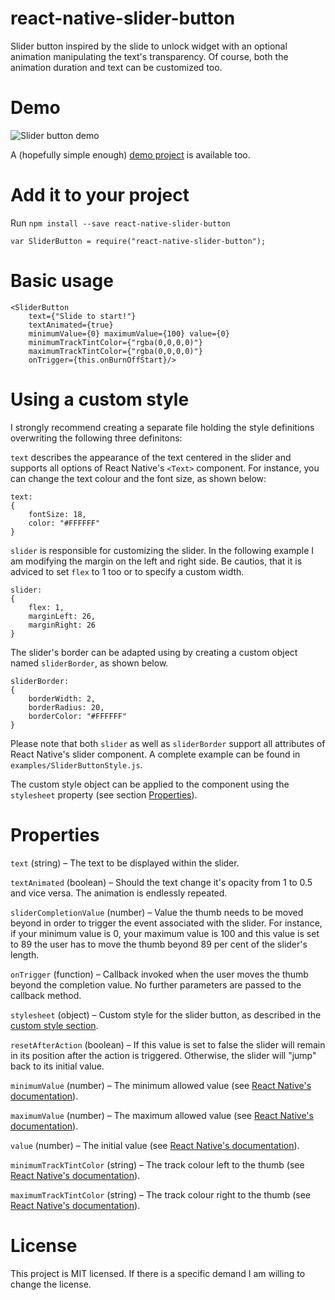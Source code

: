 # react-native-slider-button
Slider button inspired by the slide to unlock widget with an optional animation manipulating the text's transparency. Of course, both the animation duration and text can be customized too.

# Demo

![Slider button demo](https://cloud.githubusercontent.com/assets/5032736/9308065/2fc31704-4502-11e5-89a6-d9ef4e619034.gif)

A (hopefully simple enough) [demo project](https://github.com/agentS/reactNativeSliderButtonDemo) is available too.

# Add it to your project
Run `npm install --save react-native-slider-button`

`var SliderButton = require("react-native-slider-button");`

# Basic usage
    <SliderButton
		text={"Slide to start!"}
		textAnimated={true}
		minimumValue={0} maximumValue={100} value={0}
		minimumTrackTintColor={"rgba(0,0,0,0)"}
		maximumTrackTintColor={"rgba(0,0,0,0)"}
		onTrigger={this.onBurnOffStart}/>

# Using a custom style
I strongly recommend creating a separate file holding the style definitions overwriting the following three definitons:

`text` describes the appearance of the text centered in the slider and supports all options of React Native's `<Text>` component. For instance, you can change the text colour and the font size, as shown below:

	text:
	{
		fontSize: 18,
		color: "#FFFFFF"
	}

`slider` is responsible for customizing the slider. In the following example I am modifying the margin on the left and right side. Be cautios, that it is adviced to set `flex` to 1 too or to specify a custom width.

	slider:
	{
		flex: 1,
		marginLeft: 26,
		marginRight: 26
	}

The slider's border can be adapted using by creating a custom object named `sliderBorder`, as shown below.

	sliderBorder:
	{
		borderWidth: 2,
		borderRadius: 20,
		borderColor: "#FFFFFF"
	}

Please note that both `slider` as well as `sliderBorder` support all attributes of React Native's slider component. A complete example can be found in `examples/SliderButtonStyle.js`.

The custom style object can be applied to the component using the `stylesheet` property (see section [Properties](#properties)).

# Properties

`text` (string) – The text to be displayed within the slider.

`textAnimated` (boolean) – Should the text change it's opacity from 1 to 0.5 and vice versa. The animation is endlessly repeated.

`sliderCompletionValue` (number) – Value the thumb needs to be moved beyond in order to trigger the event associated with the slider. For instance, if your minimum value is 0, your maximum value is 100 and this value is set to 89 the user has to move the thumb beyond 89 per cent of the slider's length.

`onTrigger` (function) – Callback invoked when the user moves the thumb beyond the completion value. No further parameters are passed to the callback method.

`stylesheet` (object) – Custom style for the slider button, as described in the [custom style section](#using-a-custom-style).

`resetAfterAction` (boolean) – If this value is set to false the slider will remain in its position after the action is triggered. Otherwise, the slider will "jump" back to its initial value.

`minimumValue` (number) – The minimum allowed value (see [React Native's documentation](https://facebook.github.io/react-native/docs/sliderios.html)).

`maximumValue` (number) – The maximum allowed value (see [React Native's documentation](https://facebook.github.io/react-native/docs/sliderios.html)).

`value` (number) – The initial value (see [React Native's documentation](https://facebook.github.io/react-native/docs/sliderios.html)).

`minimumTrackTintColor` (string) – The track colour left to the thumb (see [React Native's documentation](https://facebook.github.io/react-native/docs/sliderios.html)).

`maximumTrackTintColor` (string) – The track colour right to the thumb (see [React Native's documentation](https://facebook.github.io/react-native/docs/sliderios.html)).

# License
This project is MIT licensed. If there is a specific demand I am willing to change the license.
